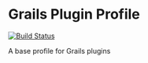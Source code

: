 # Grails Plugin Profile

[![Build Status](https://travis-ci.org/grails-profiles/plugin.svg?branch=master)](https://travis-ci.org/grails-profiles/plugin)

A base profile for Grails plugins
